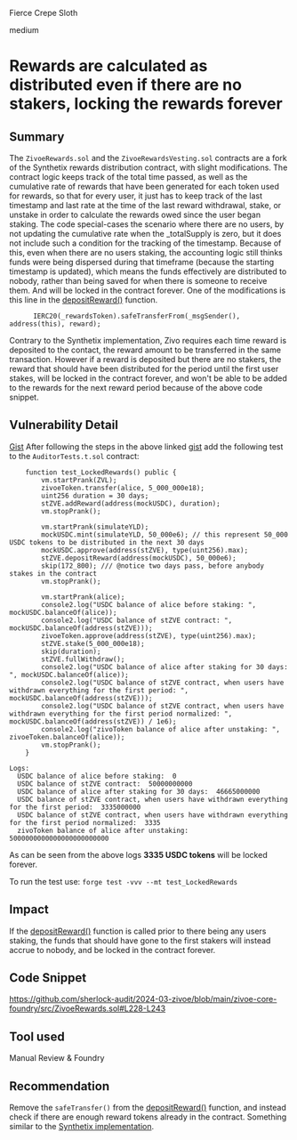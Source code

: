 Fierce Crepe Sloth

medium

# Rewards are calculated as distributed even if there are no stakers, locking the rewards forever

## Summary
The ``ZivoeRewards.sol`` and the ``ZivoeRewardsVesting.sol`` contracts are a fork of the Synthetix rewards distribution contract, with slight modifications. The contract logic keeps track of the total time passed, as well as the cumulative rate of rewards that have been generated for each token used for rewards, so that for every user, it just has to keep track of the last timestamp and last rate at the time of the last reward withdrawal, stake, or unstake in order to calculate the rewards owed since the user began staking. The code special-cases the scenario where there are no users, by not updating the cumulative rate when the _totalSupply is zero, but it does not include such a condition for the tracking of the timestamp. Because of this, even when there are no users staking, the accounting logic still thinks funds were being dispersed during that timeframe (because the starting timestamp is updated), which means the funds effectively are distributed to nobody, rather than being saved for when there is someone to receive them. And will be locked in the contract forever. One of the modifications is this line in the [depositReward()](https://github.com/sherlock-audit/2024-03-zivoe/blob/main/zivoe-core-foundry/src/ZivoeRewards.sol#L228-L243) function. 
```solidity
      IERC20(_rewardsToken).safeTransferFrom(_msgSender(), address(this), reward);
```
Contrary to the Synthetix implementation, Zivo requires each time reward is deposited to the contact, the reward amount to be transferred in the same transaction. However if a reward is deposited but there are no stakers, the reward that should have been distributed for the period until the first user stakes, will be locked in the contract forever, and won't be able to be added to the rewards for the next reward period because of the above code snippet. 

## Vulnerability Detail
[Gist](https://gist.github.com/AtanasDimulski/e2edba2c03e4dd1325b9e73c8fd58ddb)
After following the steps in the above linked [gist](https://gist.github.com/AtanasDimulski/e2edba2c03e4dd1325b9e73c8fd58ddb) add the following test to the ``AuditorTests.t.sol`` contract:

```solidity
    function test_LockedRewards() public {
        vm.startPrank(ZVL);
        zivoeToken.transfer(alice, 5_000_000e18);
        uint256 duration = 30 days;
        stZVE.addReward(address(mockUSDC), duration);
        vm.stopPrank();

        vm.startPrank(simulateYLD);
        mockUSDC.mint(simulateYLD, 50_000e6); // this represent 50_000 USDC tokens to be distributed in the next 30 days
        mockUSDC.approve(address(stZVE), type(uint256).max);
        stZVE.depositReward(address(mockUSDC), 50_000e6);
        skip(172_800); /// @notice two days pass, before anybody stakes in the contract
        vm.stopPrank();

        vm.startPrank(alice);
        console2.log("USDC balance of alice before staking: ", mockUSDC.balanceOf(alice));
        console2.log("USDC balance of stZVE contract: ", mockUSDC.balanceOf(address(stZVE)));
        zivoeToken.approve(address(stZVE), type(uint256).max);
        stZVE.stake(5_000_000e18);
        skip(duration);
        stZVE.fullWithdraw();
        console2.log("USDC balance of alice after staking for 30 days: ", mockUSDC.balanceOf(alice));
        console2.log("USDC balance of stZVE contract, when users have withdrawn everything for the first period: ", mockUSDC.balanceOf(address(stZVE)));
        console2.log("USDC balance of stZVE contract, when users have withdrawn everything for the first period normalized: ", mockUSDC.balanceOf(address(stZVE)) / 1e6);
        console2.log("zivoToken balance of alice after unstaking: ", zivoeToken.balanceOf(alice));
        vm.stopPrank();
    }
```

```solidity
Logs:
  USDC balance of alice before staking:  0
  USDC balance of stZVE contract:  50000000000
  USDC balance of alice after staking for 30 days:  46665000000
  USDC balance of stZVE contract, when users have withdrawn everything for the first period:  3335000000
  USDC balance of stZVE contract, when users have withdrawn everything for the first period normalized:  3335
  zivoToken balance of alice after unstaking:  5000000000000000000000000
```
As can be seen from the above logs **3335 USDC tokens** will be locked forever. 

To run the test use: ``forge test -vvv --mt test_LockedRewards``
## Impact
If the [depositReward()](https://github.com/sherlock-audit/2024-03-zivoe/blob/main/zivoe-core-foundry/src/ZivoeRewards.sol#L228-L243) function is called prior to there being any users staking, the funds that should have gone to the first stakers will instead accrue to nobody, and be locked in the contract forever. 

## Code Snippet
https://github.com/sherlock-audit/2024-03-zivoe/blob/main/zivoe-core-foundry/src/ZivoeRewards.sol#L228-L243

## Tool used
Manual Review & Foundry

## Recommendation
Remove the ``safeTransfer()`` from the [depositReward()](https://github.com/sherlock-audit/2024-03-zivoe/blob/main/zivoe-core-foundry/src/ZivoeRewards.sol#L228-L243) function, and instead check if there are enough reward tokens already in the contract. Something similar to the [Synthetix implementation](https://github.com/Synthetixio/synthetix/blob/develop/contracts/StakingRewards.sol#L113-L132).